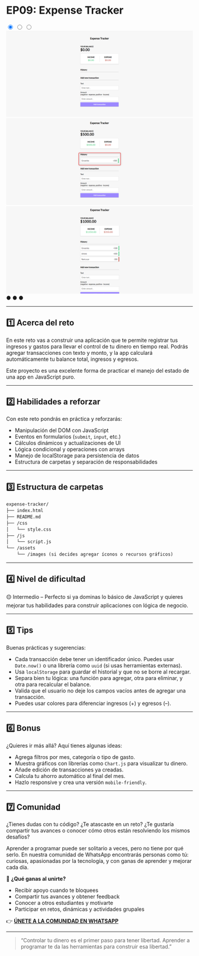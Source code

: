 # EP09: Expense Tracker

<link rel="stylesheet" href="/css/style.css">

<div class="carousel-container">

  <input type="radio" name="carousel" id="slide1" checked>
  <input type="radio" name="carousel" id="slide2">
  <input type="radio" name="carousel" id="slide3">

  <div class="carousel-slide">
    <img src="images/project09/01.png" alt="Imagen 1">
    <img src="images/project09/02.png" alt="Imagen 2">
    <img src="images/project09/03.png" alt="Imagen 3">
  </div>

  <div class="carousel-nav">
    <label for="slide1">●</label>
    <label for="slide2">●</label>
    <label for="slide3">●</label>
  </div>
</div>

--- 

## 1️⃣ Acerca del reto

En este reto vas a construir una aplicación que te permite registrar tus ingresos y gastos para llevar el control de tu dinero en tiempo real. Podrás agregar transacciones con texto y monto, y la app calculará automáticamente tu balance total, ingresos y egresos.

Este proyecto es una excelente forma de practicar el manejo del estado de una app en JavaScript puro.

---

## 2️⃣ Habilidades a reforzar

Con este reto pondrás en práctica y reforzarás:

- Manipulación del DOM con JavaScript
- Eventos en formularios (`submit`, `input`, etc.)
- Cálculos dinámicos y actualizaciones de UI
- Lógica condicional y operaciones con arrays
- Manejo de localStorage para persistencia de datos
- Estructura de carpetas y separación de responsabilidades

---

## 3️⃣ Estructura de carpetas

```md
expense-tracker/
├── index.html
├── README.md
├── /css
│   └── style.css
├── /js
│   └── script.js
└── /assets
    └── /images (si decides agregar íconos o recursos gráficos)
```

---

## 4️⃣ Nivel de dificultad

🟡 Intermedio – Perfecto si ya dominas lo básico de JavaScript y quieres mejorar tus habilidades para construir aplicaciones con lógica de negocio.

---

## 5️⃣ Tips

Buenas prácticas y sugerencias:

- Cada transacción debe tener un identificador único. Puedes usar `Date.now()` o una librería como `uuid` (si usas herramientas externas).
- Usa `localStorage` para guardar el historial y que no se borre al recargar.
- Separa bien tu lógica: una función para agregar, otra para eliminar, y otra para recalcular el balance.
- Valida que el usuario no deje los campos vacíos antes de agregar una transacción.
- Puedes usar colores para diferenciar ingresos (+) y egresos (–).

---

## 6️⃣ Bonus

¿Quieres ir más allá? Aquí tienes algunas ideas:

- Agrega filtros por mes, categoría o tipo de gasto.
- Muestra gráficos con librerías como `Chart.js` para visualizar tu dinero.
- Añade edición de transacciones ya creadas.
- Calcula tu ahorro automático al final del mes.
- Hazlo responsive y crea una versión `mobile-friendly`.

---

## 7️⃣ Comunidad

¿Tienes dudas con tu código? ¿Te atascaste en un reto? ¿Te gustaría compartir tus avances o conocer cómo otros están resolviendo los mismos desafíos?

Aprender a programar puede ser solitario a veces, pero no tiene por qué serlo. En nuestra comunidad de WhatsApp encontrarás personas como tú: curiosas, apasionadas por la tecnología, y con ganas de aprender y mejorar cada día.

🚀 **¿Qué ganas al unirte?**

- Recibir apoyo cuando te bloquees
- Compartir tus avances y obtener feedback
- Conocer a otros estudiantes y motivarte
- Participar en retos, dinámicas y actividades grupales

👉 **[ÚNETE A LA COMUNIDAD EN WHATSAPP](https://chat.whatsapp.com/CldsuiaJ52t3NvDg47zaWP)**

---

> “Controlar tu dinero es el primer paso para tener libertad. Aprender a programar te da las herramientas para construir esa libertad.”
